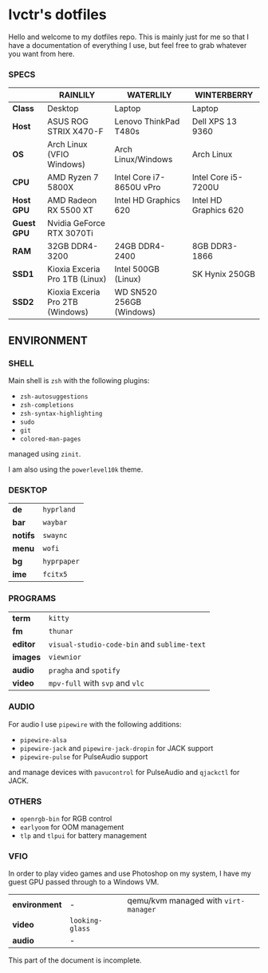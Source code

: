 # lvctr's dotfiles

Hello and welcome to my dotfiles repo.
This is mainly just for me so that I have a documentation of everything I use, but feel free to grab whatever you want from here.

### SPECS
|  | RAINLILY | WATERLILY | WINTERBERRY
|--|--|--|--|
| **Class** | Desktop | Laptop | Laptop
| **Host** | ASUS ROG STRIX X470-F | Lenovo ThinkPad T480s | Dell XPS 13 9360
| **OS** | Arch Linux (VFIO Windows) | Arch Linux/Windows | Arch Linux
| **CPU** | AMD Ryzen 7 5800X | Intel Core i7-8650U vPro | Intel Core i5-7200U
| **Host GPU** | AMD Radeon RX 5500 XT | Intel HD Graphics 620 | Intel HD Graphics 620
| **Guest GPU** | Nvidia GeForce RTX 3070Ti | |
| **RAM** | 32GB DDR4-3200 | 24GB DDR4-2400 | 8GB DDR3-1866
| **SSD1** | Kioxia Exceria Pro 1TB (Linux) | Intel 500GB (Linux) | SK Hynix 250GB
| **SSD2** | Kioxia Exceria Pro 2TB (Windows) | WD SN520 256GB (Windows)

## ENVIRONMENT

### SHELL
Main shell is `zsh` with the following plugins:

- `zsh-autosuggestions`
- `zsh-completions`
- `zsh-syntax-highlighting`
- `sudo`
- `git`
- `colored-man-pages`

managed using `zinit`.

I am also using the `powerlevel10k` theme.

### DESKTOP
|||
|--|--|
| **de** | `hyprland` |
| **bar** | `waybar` |
| **notifs** | `swaync` |
| **menu** | `wofi` |
| **bg** | `hyprpaper` |
| **ime** | `fcitx5` |

### PROGRAMS
|||
|--|--|
| **term** | `kitty` |
| **fm** | `thunar` |
| **editor** | `visual-studio-code-bin` and `sublime-text` |
| **images** | `viewnior` |
| **audio** | `pragha` and `spotify` |
| **video** | `mpv-full` with `svp` and `vlc` |

### AUDIO

For audio I use `pipewire` with the following additions:
- `pipewire-alsa`
- `pipewire-jack` and `pipewire-jack-dropin` for JACK support
- `pipewire-pulse` for PulseAudio support

and manage devices with `pavucontrol` for PulseAudio and `qjackctl` for JACK.

### OTHERS
- `openrgb-bin` for RGB control
- `earlyoom` for OOM management
- `tlp` and `tlpui` for battery management

### VFIO

In order to play video games and use Photoshop on my system, I have my guest GPU passed through to a Windows VM.

||||
|--|--|--|
| **environment** | - | qemu/kvm managed with `virt-manager` |
| **video** | `looking-glass` ||
| **audio**| - |  |

This part of the document is incomplete.
